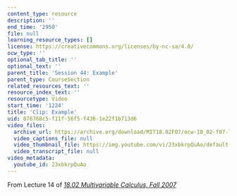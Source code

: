 ```yaml
---
content_type: resource
description: ''
end_time: '2950'
file: null
learning_resource_types: []
license: https://creativecommons.org/licenses/by-nc-sa/4.0/
ocw_type: ''
optional_tab_title: ''
optional_text: ''
parent_title: 'Session 44: Example'
parent_type: CourseSection
related_resources_text: ''
resource_index_text: ''
resourcetype: Video
start_time: '1224'
title: 'Clip: Example'
uid: 876768c5-f11f-56f5-f436-1e22f1b713d6
video_files:
  archive_url: https://archive.org/download/MIT18.02F07/ocw-18_02-f07-lec14_300k.mp4
  video_captions_file: null
  video_thumbnail_file: https://img.youtube.com/vi/23xbkrpQuAo/default.jpg
  video_transcript_file: null
video_metadata:
  youtube_id: 23xbkrpQuAo
---
```


From Lecture 14 of [_18.02 Multivariable Calculus, Fall 2007_](/courses/18-02-multivariable-calculus-fall-2007/video_galleries/video-lectures)

